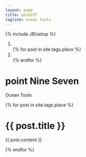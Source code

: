 ```yaml
---
layout: page
title: point97
tagline: ocean tools
---
```

{% include JB/setup %}
<div id="carousel-wrapper">
  <div id="geocarousel" class="carousel">
    <!-- Indicators -->
    <ol class="carousel-indicators">
      <li data-target="#geocarousel" data-slide-to="0" class="active"></li>
      {% for post in site.tags.place %}
      <li data-target="#geocarousel" data-slide-to="{{forloop.index + 1}}"></li>
      {% endfor %}
    </ol>
    <div class="carousel-inner stretch">
      <div class="item stretch active">
        <div class="container">
          <div class="carousel-caption lens">
            <div class="lens-panel">
                <div class="lens-panel-contents">
                    <h1>point Nine Seven</h1>
                    <p>Ocean Tools</p>
                    <!-- <p><a class="btn btn-large btn-primary" href="#">Read More</a></p> -->
                </div>
            </div>
          </div>
        </div>
      </div>
      {% for post in site.tags.place %}
      <div class="item stretch" data-lat="{{ post.lat }}" data-lng="{{ post.lng }}" data-zoom="{{ post.zoom }}">
        <div class="container">
          <div class="carousel-caption lens">
            <div class="lens-panel">
                <div class="lens-panel-contents">
                    <h1>{{ post.title }}</h1>
                    <p>{{ post.content }}</p>
                    <!-- <p><a class="btn btn-large btn-primary" href="#">Read More</a></p> -->
                </div>
            </div>
          </div>
        </div>
      </div>
      {% endfor %}
    </div>
    <a class="left carousel-control" href="#geocarousel" data-slide="prev">
      <span class="icon-prev"></span>
    </a>
    <a class="right carousel-control" href="#geocarousel" data-slide="next">
      <span class="icon-next"></span>
    </a>
  </div>
  <div id="map">
  </div>
</div>